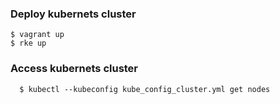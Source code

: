 
### Deploy kubernets cluster

  ```
  $ vagrant up
  $ rke up
  ```
### Access kubernets cluster

```
  $ kubectl --kubeconfig kube_config_cluster.yml get nodes
```
